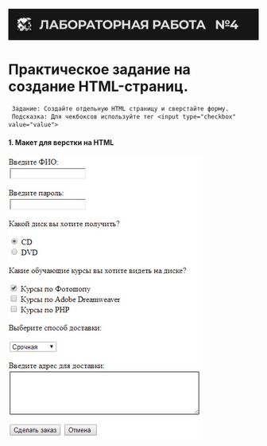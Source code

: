 ![alt MATE Programming Lab](https://github.com/MATE-Programming/Lab_logo/blob/main/lab_4.svg?raw=true)
# Практическое задание на создание HTML-страниц.
     Задание: Создайте отдельную HTML страницу и сверстайте форму.
     Подсказка: Для чекбоксов используйте тег <input type="checkbox" value="value">

#### 1. Макет для верстки на HTML
![alt MATE Programming Lab](https://github.com/MATE-Programming/FER_4/blob/main/lesson4.jpg?raw=true)
